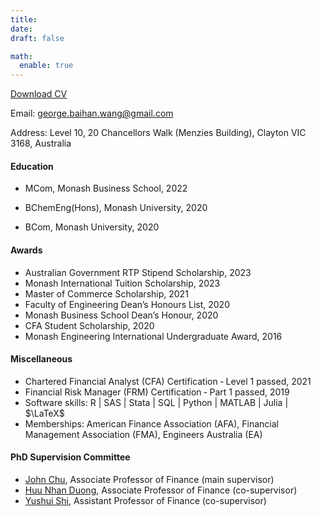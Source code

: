 ```yaml
---
title:
date: 
draft: false

math:
  enable: true 
---
```


<a href="CV-GeorgeBaihanWang.pdf" target="_blank">Download CV</a>

Email: george.baihan.wang@gmail.com

Address: Level 10, 20 Chancellors Walk (Menzies Building), Clayton VIC 3168, Australia

#### Education

* MCom, Monash Business School, 2022
  
* BChemEng(Hons), Monash University, 2020

* BCom, Monash University, 2020
 
  

#### Awards
* Australian Government RTP Stipend Scholarship, 2023
* Monash International Tuition Scholarship, 2023
* Master of Commerce Scholarship, 2021
* Faculty of Engineering Dean’s Honours List, 2020
* Monash Business School Dean’s Honour, 2020
* CFA Student Scholarship, 2020
* Monash Engineering International Undergraduate Award, 2016


#### Miscellaneous
* Chartered Financial Analyst (CFA) Certification ‑ Level 1 passed, 2021
* Financial Risk Manager (FRM) Certification ‑ Part 1 passed, 2019
* Software skills: R | SAS | Stata | SQL | Python | MATLAB | Julia | $\LaTeX$
* Memberships: American Finance Association (AFA), Financial Management Association (FMA), Engineers Australia (EA)







#### PhD Supervision Committee
 - <a href="https://johnchungyenchu.org/" target="_blank" rel="noopener noreferrer">John Chu</a>, Associate Professor of Finance (main supervisor)
 - <a href="https://research.monash.edu/en/persons/huu-nhan-duong" target="_blank" rel="noopener noreferrer">Huu Nhan Duong</a>, Associate Professor of Finance (co-supervisor)
 - <a href="https://sites.google.com/view/yushuis" target="_blank" rel="noopener noreferrer">Yushui Shi</a>, Assistant Professor of Finance (co-supervisor)
